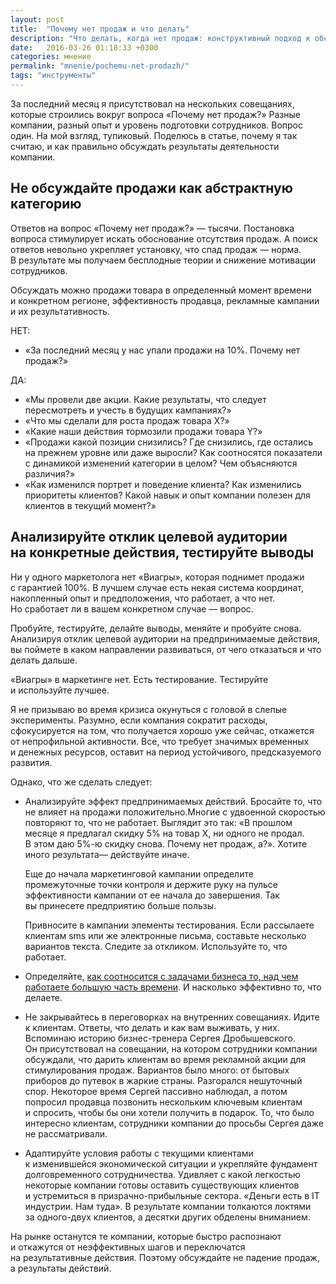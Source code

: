 ```yaml
---
layout: post
title:  "Почему нет продаж и что делать"
description: "Что делать, когда нет продаж: конструктивный подход к обсуждению причин + 4 практические рекомендации"
date:   2016-03-26 01:18:33 +0300
categories: мнение
permalink: "mnenie/pochemu-net-prodazh/"
tags: "инструменты"
---
```


<p>За&nbsp;последний месяц я&nbsp;присутствовал на&nbsp;нескольких совещаниях, которые строились вокруг вопроса «Почему нет продаж?» Разные компании, разный опыт и&nbsp;уровень подготовки сотрудников. Вопрос один. На&nbsp;мой взгляд, тупиковый. Поделюсь в&nbsp;статье, почему я&nbsp;так считаю, и&nbsp;как правильно обсуждать результаты деятельности компании.</p> <!--more-->
<h2>Не&nbsp;обсуждайте продажи как абстрактную категорию</h2>
<p>Ответов на&nbsp;вопрос «Почему нет продаж?»&nbsp;— тысячи. Постановка вопроса стимулирует искать обоснование отсутствия продаж. А&nbsp;поиск ответов невольно укрепляет установку, что спад продаж&nbsp;— норма. В&nbsp;результате мы&nbsp;получаем бесплодные теории и&nbsp;снижение мотивации сотрудников.</p>
<p>Обсуждать можно продажи товара в&nbsp;определенный момент времени и&nbsp;конкретном регионе, эффективность продавца, рекламные кампании и&nbsp;их&nbsp;результативность.</p>
<p>НЕТ:</p>
<ul> 
	<li>«За&nbsp;последний месяц у&nbsp;нас упали продажи на&nbsp;10%. Почему нет продаж?»</li>
 </ul>
<p>ДА:</p>
<ul> 
	<li>«Мы&nbsp;провели две акции. Какие результаты, что следует пересмотреть и&nbsp;учесть в&nbsp;будущих кампаниях?»</li>
	<li>«Что мы&nbsp;сделали для роста продаж товара Х?»</li>
	<li>«Какие наши действия тормозили продажи товара Y?»</li>
	<li>«Продажи какой позиции снизились? Где снизились, где остались на&nbsp;прежнем уровне или даже выросли? Как соотносятся показатели с&nbsp;динамикой изменений категории в&nbsp;целом? Чем объясняются различия?»</li>
	<li>«Как изменился портрет и&nbsp;поведение клиента? Как изменились приоритеты клиентов? Какой навык и&nbsp;опыт компании полезен для клиентов в&nbsp;текущий момент?»</li>
 </ul>
<h2>Анализируйте отклик целевой аудитории на&nbsp;конкретные действия, тестируйте выводы</h2>
<p>Ни&nbsp;у&nbsp;одного маркетолога нет «Виагры», которая поднимет продажи с&nbsp;гарантией 100%. В&nbsp;лучшем случае есть некая система координат, накопленный опыт и&nbsp;предположения, что работает, а&nbsp;что нет. Но&nbsp;сработает&nbsp;ли в&nbsp;вашем конкретном случае&nbsp;— вопрос.</p>
<p>Пробуйте, тестируйте, делайте выводы, меняйте и&nbsp;пробуйте снова. Анализируя отклик целевой аудитории на&nbsp;предпринимаемые действия, вы&nbsp;поймете в&nbsp;каком направлении развиваться, от&nbsp;чего отказаться и&nbsp;что делать дальше.</p>
<div class="hip">«Виагры» в&nbsp;маркетинге нет. Есть тестирование. Тестируйте и&nbsp;используйте лучшее.</div>
<p>Я&nbsp;не&nbsp;призываю во&nbsp;время кризиса окунуться с&nbsp;головой в&nbsp;слепые эксперименты. Разумно, если компания сократит расходы, сфокусируется на&nbsp;том, что получается хорошо уже сейчас, откажется от&nbsp;непрофильной активности. Все, что требует значимых временных и&nbsp;денежных ресурсов, оставит на&nbsp;период устойчивого, предсказуемого развития.</p>
<p>Однако, что&nbsp;же сделать следует:</p>
<ul> 
	<li>Анализируйте эффект предпринимаемых действий. Бросайте&nbsp;то, что не&nbsp;влияет на&nbsp;продажи положительно.Многие с&nbsp;удвоенной скоростью повторяют&nbsp;то, что не&nbsp;работает. Выглядит это так: «В&nbsp;прошлом месяце я&nbsp;предлагал скидку&nbsp;5% на&nbsp;товар&nbsp;Х, ни&nbsp;одного не&nbsp;продал. В&nbsp;этом даю 5%-ю скидку снова. Почему нет продаж, а?». Хотите иного результата— действуйте иначе. 
<p>Еще до&nbsp;начала маркетинговой кампании определите промежуточные точки контроля и&nbsp;держите руку на&nbsp;пульсе эффективности кампании от&nbsp;ее&nbsp;начала до&nbsp;завершения. Так вы&nbsp;принесете предприятию больше пользы.</p>
<p>Привносите в&nbsp;кампании элементы тестирования. Если рассылаете клиентам sms или&nbsp;же электронные письма, составьте несколько вариантов текста. Следите за&nbsp;откликом. Используйте&nbsp;то, что работает.</p>
 </li>
<li><p>Определяйте,&nbsp;<a href="http://www.bartoshevich.by/instrukcii/effektivnost-marketinga/">как соотносится с&nbsp;задачами бизнеса&nbsp;то, над чем работаете большую часть времени</a>. И&nbsp;насколько эффективно&nbsp;то, что делаете.</p></li>
<li><p>Не&nbsp;закрывайтесь в&nbsp;переговорках на&nbsp;внутренних совещаниях. Идите к&nbsp;клиентам. Ответы, что делать и&nbsp;как вам выживать, у&nbsp;них. Вспоминаю историю бизнес-тренера Сергея Дробышевского. Он&nbsp;присутствовал на&nbsp;совещании, на&nbsp;котором сотрудники компании обсуждали, что дарить клиентам во&nbsp;время рекламной акции для стимулирования продаж. Вариантов было много: от&nbsp;бытовых приборов до&nbsp;путевок в&nbsp;жаркие страны. Разгорался нешуточный спор. Некоторое время Сергей пассивно наблюдал, а&nbsp;потом попросил продавца позвонить нескольким ключевым клиентам и&nbsp;спросить, чтобы&nbsp;бы они хотели получить в&nbsp;подарок. То, что было интересно клиентам, сотрудники компании до&nbsp;просьбы Сергея даже не&nbsp;рассматривали.</p></li>
<li><p>Адаптируйте условия работы с&nbsp;текущими клиентами к&nbsp;изменившейся экономической ситуации и&nbsp;укрепляйте фундамент долговременного сотрудничества. Удивляет с&nbsp;какой легкостью некоторые компании готовы оставить существующих клиентов и&nbsp;устремиться в&nbsp;призрачно-прибыльные сектора. «Деньги есть в&nbsp;IT индустрии. Нам туда». В&nbsp;результате компании толкаются локтями за&nbsp;одного-двух клиентов, а&nbsp;десятки других обделены вниманием.</p></li>
 </ul>
<p>На&nbsp;рынке останутся те&nbsp;компании, которые быстро распознают и&nbsp;откажутся от&nbsp;неэффективных шагов и&nbsp;переключатся на&nbsp;результативные действия. Поэтому обсуждайте не&nbsp;падение продаж, а&nbsp;результаты действий.</p>
